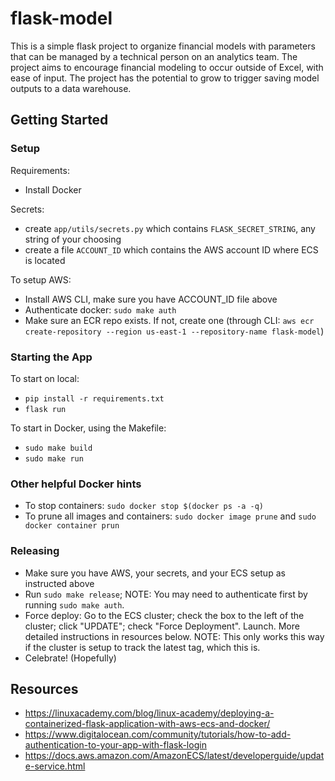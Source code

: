 # flask-model

This is a simple flask project to organize financial models with parameters that can be managed by a technical person on an analytics team. The project aims to encourage financial modeling to occur outside of Excel, with ease of input. The project has the potential to grow to trigger saving model outputs to a data warehouse.

## Getting Started

### Setup

Requirements:
- Install Docker

Secrets:
- create `app/utils/secrets.py` which contains `FLASK_SECRET_STRING`, any string of your choosing
- create a file `ACCOUNT_ID` which contains the AWS account ID where ECS is located

To setup AWS:
- Install AWS CLI, make sure you have ACCOUNT_ID file above
- Authenticate docker: `sudo make auth`
- Make sure an ECR repo exists. If not, create one (through CLI: `aws ecr create-repository --region us-east-1 --repository-name flask-model`)

### Starting the App

To start on local:
- `pip install -r requirements.txt`
- `flask run`

To start in Docker, using the Makefile:
- `sudo make build`
- `sudo make run`

### Other helpful Docker hints

- To stop containers: `sudo docker stop $(docker ps -a -q)`
- To prune all images and containers: `sudo docker image prune` and `sudo docker container prun`

### Releasing

- Make sure you have AWS, your secrets, and your ECS setup as instructed above
- Run `sudo make release`; NOTE: You may need to authenticate first by running `sudo make auth`.
- Force deploy: Go to the ECS cluster; check the box to the left of the cluster; click "UPDATE"; check "Force Deployment". Launch. More detailed instructions in resources below. NOTE: This only works this way if the cluster is setup to track the latest tag, which this is.
- Celebrate! (Hopefully)

## Resources
- https://linuxacademy.com/blog/linux-academy/deploying-a-containerized-flask-application-with-aws-ecs-and-docker/
- https://www.digitalocean.com/community/tutorials/how-to-add-authentication-to-your-app-with-flask-login
- https://docs.aws.amazon.com/AmazonECS/latest/developerguide/update-service.html